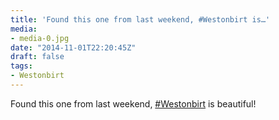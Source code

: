 ```yaml
---
title: 'Found this one from last weekend, #Westonbirt is…'
media:
- media-0.jpg
date: "2014-11-01T22:20:45Z"
draft: false
tags:
- Westonbirt
---
```

Found this one from last weekend, [#Westonbirt](/tags/Westonbirt) is beautiful\!
